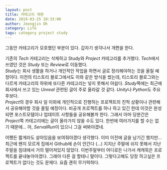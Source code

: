 ```yaml
---
layout: post
title: 카테고리 개편
date: 2019-03-25 10:33:00
author: Jeongjin Oh
category: Life
tags: category project study
---
```


그동안 카테고리가 모호했던 부분이 있다. 갑자기 생각나서 개편을 한다.

기존의 *Tech* 카테고리는 삭제하고 Study와 *Project* 카테고리를 추가했다. *Tech*에서 쓰였던 것은 *Study* 또는 *Review*로 이동했다.  
*Study*는 회사 생활을 하거나 개인적인 작업을 하면서 글로 정리해야하는 것을 올릴 예정이다. 이전의 티스토리 블로그에서도 이와 같은 방식을 썼는데, 티스토리 블로그와는 다르게 카테고리의 하위에 또다른 카테고리는 넣지 못해서 아쉽다. *Study*쪽에는 최근에 회사에서 쓰고 있는 *Unreal* 관련된 글이 주로 올라갈 것 같다. *Unity*나 *Python*도 주요 후보다.  
*Project*의 경우 회사 일 이외에 개인적으로 진행하는 프로젝트의 진척 상황이나 관련해서 공유해야할 것을 올릴 예정이다. 비공개 프로젝트를 하나 하고 있긴 한데 이것은 완성되면 포스트모템이나 업데이트 사항들을 공유해볼까 한다. 그래서 아마 당분간은 *Project*쪽 카테고리에는 글이 올라가지 않을 수도 있다. 한번에 여러가지를 할 수는 없기 때문에... 아, *ServalRun*이 있으니 그걸 써봐야겠네.

어쨌든 짧게라도 살아있음을 보여줘야겠다 생각했다. 이미 이전에 글을 남기긴 했지만... 최근에 왠지 모르게 집에서 Github에 손이 안간다 (...) 지지난 주말에 쉬지 못해서 지난 주말을 침대에서 거의 떨어져있지 않았다. 이번주말부터 어디로든 나가서 캐캐묵은 프로젝트를 끝내놓아야겠다. 그래야 다른 걸 할테니 말이다. 그렇다고해도 당장 하고싶은 프로젝트가 없다는 것도 문제다. 요즘 괜히 무기력하다.